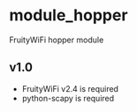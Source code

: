 module_hopper
==============

FruityWiFi hopper module


v1.0
---------------------------------
- FruityWiFi v2.4 is required
- python-scapy is required

